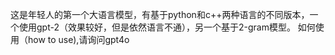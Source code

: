 这是年轻人的第一个大语言模型，有基于python和c++两种语言的不同版本，一个使用gpt-2（效果较好，但是依然语言不通），另一个基于2-gram模型。
如何使用（how to use),请询问gpt4o
